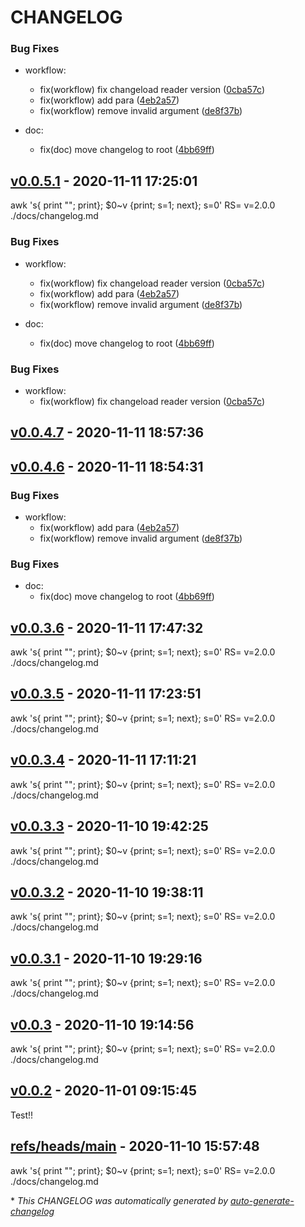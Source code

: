 # CHANGELOG

### Bug Fixes

- workflow:
  - fix(workflow) fix changeload reader version ([0cba57c](https://github.com/MarcoFaul/diw/commit/0cba57c1c4e8bf40d7a4defd1326cf483f19ba57))
  - fix(workflow) add para ([4eb2a57](https://github.com/MarcoFaul/diw/commit/4eb2a573230fa3f3292723c24f29839c3c209c54))
  - fix(workflow) remove invalid argument ([de8f37b](https://github.com/MarcoFaul/diw/commit/de8f37b253a8f55c3558ca62cd5bf73bb8e5c9c0))

- doc:
  - fix(doc) move changelog to root ([4bb69ff](https://github.com/MarcoFaul/diw/commit/4bb69ff0d7d76e7cfcb1502db9042032842dd25f))

## [v0.0.5.1](https://github.com/MarcoFaul/diw/releases/tag/v0.0.5.1) - 2020-11-11 17:25:01

awk 's{ print ""; print}; $0~v {print; s=1; next}; s=0' RS= v=2.0.0 ./docs/changelog.md

### Bug Fixes

- workflow:
  - fix(workflow) fix changeload reader version ([0cba57c](https://github.com/MarcoFaul/diw/commit/0cba57c1c4e8bf40d7a4defd1326cf483f19ba57))
  - fix(workflow) add para ([4eb2a57](https://github.com/MarcoFaul/diw/commit/4eb2a573230fa3f3292723c24f29839c3c209c54))
  - fix(workflow) remove invalid argument ([de8f37b](https://github.com/MarcoFaul/diw/commit/de8f37b253a8f55c3558ca62cd5bf73bb8e5c9c0))

- doc:
  - fix(doc) move changelog to root ([4bb69ff](https://github.com/MarcoFaul/diw/commit/4bb69ff0d7d76e7cfcb1502db9042032842dd25f))

### Bug Fixes

- workflow:
  - fix(workflow) fix changeload reader version ([0cba57c](https://github.com/MarcoFaul/diw/commit/0cba57c1c4e8bf40d7a4defd1326cf483f19ba57))

## [v0.0.4.7](https://github.com/MarcoFaul/diw/releases/tag/v0.0.4.7) - 2020-11-11 18:57:36



## [v0.0.4.6](https://github.com/MarcoFaul/diw/releases/tag/v0.0.4.6) - 2020-11-11 18:54:31



### Bug Fixes

- workflow:
  - fix(workflow) add para ([4eb2a57](https://github.com/MarcoFaul/diw/commit/4eb2a573230fa3f3292723c24f29839c3c209c54))
  - fix(workflow) remove invalid argument ([de8f37b](https://github.com/MarcoFaul/diw/commit/de8f37b253a8f55c3558ca62cd5bf73bb8e5c9c0))

### Bug Fixes

- doc:
  - fix(doc) move changelog to root ([4bb69ff](https://github.com/MarcoFaul/diw/commit/4bb69ff0d7d76e7cfcb1502db9042032842dd25f))

## [v0.0.3.6](https://github.com/MarcoFaul/diw/releases/tag/v0.0.3.6) - 2020-11-11 17:47:32

awk 's{ print ""; print}; $0~v {print; s=1; next}; s=0' RS= v=2.0.0 ./docs/changelog.md

## [v0.0.3.5](https://github.com/MarcoFaul/diw/releases/tag/v0.0.3.5) - 2020-11-11 17:23:51

awk 's{ print ""; print}; $0~v {print; s=1; next}; s=0' RS= v=2.0.0 ./docs/changelog.md

## [v0.0.3.4](https://github.com/MarcoFaul/diw/releases/tag/v0.0.3.4) - 2020-11-11 17:11:21

awk 's{ print ""; print}; $0~v {print; s=1; next}; s=0' RS= v=2.0.0 ./docs/changelog.md

## [v0.0.3.3](https://github.com/MarcoFaul/diw/releases/tag/v0.0.3.3) - 2020-11-10 19:42:25

awk 's{ print ""; print}; $0~v {print; s=1; next}; s=0' RS= v=2.0.0 ./docs/changelog.md

## [v0.0.3.2](https://github.com/MarcoFaul/diw/releases/tag/v0.0.3.2) - 2020-11-10 19:38:11

awk 's{ print ""; print}; $0~v {print; s=1; next}; s=0' RS= v=2.0.0 ./docs/changelog.md

## [v0.0.3.1](https://github.com/MarcoFaul/diw/releases/tag/v0.0.3.1) - 2020-11-10 19:29:16

awk 's{ print ""; print}; $0~v {print; s=1; next}; s=0' RS= v=2.0.0 ./docs/changelog.md

## [v0.0.3](https://github.com/MarcoFaul/diw/releases/tag/v0.0.3) - 2020-11-10 19:14:56

awk 's{ print ""; print}; $0~v {print; s=1; next}; s=0' RS= v=2.0.0 ./docs/changelog.md

## [v0.0.2](https://github.com/MarcoFaul/diw/releases/tag/v0.0.2) - 2020-11-01 09:15:45

Test!!

## [refs/heads/main](https://github.com/MarcoFaul/diw/releases/tag/refs/heads/main) - 2020-11-10 15:57:48

awk 's{ print ""; print}; $0~v {print; s=1; next}; s=0' RS= v=2.0.0 ./docs/changelog.md

\* *This CHANGELOG was automatically generated by [auto-generate-changelog](https://github.com/BobAnkh/auto-generate-changelog)*
